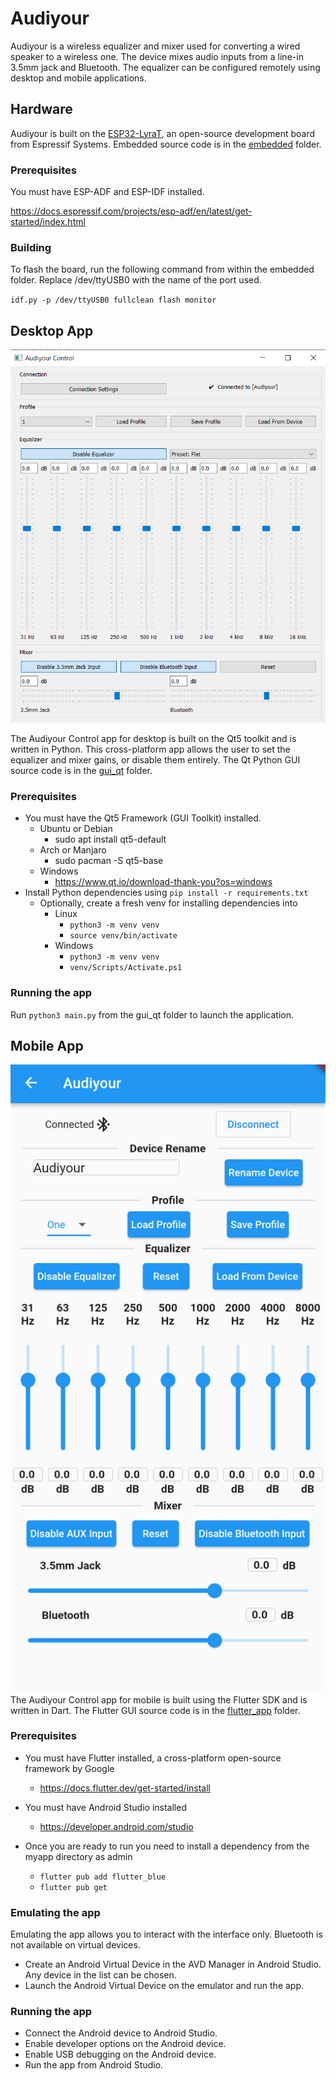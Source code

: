 # Audiyour

Audiyour is a wireless equalizer and mixer used for converting a wired speaker to a wireless one. The device mixes audio inputs from a line-in 3.5mm jack and Bluetooth. The equalizer can be configured remotely using desktop and mobile applications.

## Hardware
Audiyour is built on the [ESP32-LyraT](https://www.espressif.com/en/products/devkits/esp32-lyrat), an open-source development board from Espressif Systems. Embedded source code is in the [embedded](https://github.com/BSpwr/Audiyour/tree/main/embedded) folder.

### Prerequisites
You must have ESP-ADF and ESP-IDF installed.

https://docs.espressif.com/projects/esp-adf/en/latest/get-started/index.html

### Building
To flash the board, run the following command from within the embedded folder. Replace /dev/ttyUSB0 with the name of the port used.

`idf.py -p /dev/ttyUSB0 fullclean flash monitor`

## Desktop App
![](https://raw.githubusercontent.com/BSpwr/Audiyour/main/desktop_control_gui.png)

The Audiyour Control app for desktop is built on the Qt5 toolkit and is written in Python. This cross-platform app allows the user to set the equalizer and mixer gains, or disable them entirely. The Qt Python GUI source code is in the [gui_qt](https://github.com/BSpwr/Audiyour/tree/main/gui_qt) folder.

### Prerequisites
- You must have the Qt5 Framework (GUI Toolkit) installed.
    - Ubuntu or Debian
        - sudo apt install qt5-default
    - Arch or Manjaro
        - sudo pacman -S qt5-base
    - Windows
        - https://www.qt.io/download-thank-you?os=windows
- Install Python dependencies using `pip install -r requirements.txt`
  - Optionally, create a fresh venv for installing dependencies into
    - Linux
        - `python3 -m venv venv`
        - `source venv/bin/activate`
    - Windows
        - `python3 -m venv venv`
        - `venv/Scripts/Activate.ps1`

### Running the app
Run `python3 main.py` from the gui_qt folder to launch the application.

## Mobile App
![](https://raw.githubusercontent.com/BSpwr/Audiyour/main/mobile_control_gui.png)
The Audiyour Control app for mobile is built using the Flutter SDK and is written in Dart. The Flutter GUI source code is in the [flutter_app](https://github.com/BSpwr/Audiyour/tree/main/flutter_app) folder.

### Prerequisites
- You must have Flutter installed, a cross-platform open-source framework by Google
    - https://docs.flutter.dev/get-started/install

- You must have Android Studio installed
    - https://developer.android.com/studio

- Once you are ready to run you need to install a dependency from the myapp directory as admin
    - `flutter pub add flutter_blue`
    - `flutter pub get`

### Emulating the app
Emulating the app allows you to interact with the interface only. Bluetooth is not available on virtual devices.
- Create an Android Virtual Device in the AVD Manager in Android Studio. Any device in the list can be chosen.
- Launch the Android Virtual Device on the emulator and run the app.

### Running the app
- Connect the Android device to Android Studio.
- Enable developer options on the Android device.
- Enable USB debugging on the Android device.
- Run the app from Android Studio.
